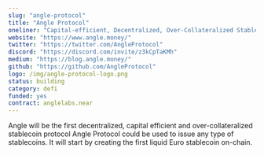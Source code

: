 ```yaml
---
slug: "angle-protocol"
title: "Angle Protocol"
oneliner: "Capital-efficient, Decentralized, Over-Collateralized Stablecoin Protocol. "
website: "https://www.angle.money/"
twitter: "https://twitter.com/AngleProtocol"
discord: "https://discord.com/invite/z3kCpTaKMh"
medium: "https://blog.angle.money/"
github: "https://github.com/AngleProtocol"
logo: /img/angle-protocol-logo.png
status: building
category: defi
funded: yes
contract: anglelabs.near
---
```


Angle will be the first decentralized, capital efficient and over-collateralized stablecoin protocol
Angle Protocol could be used to issue any type of stablecoins. It will start by creating the first liquid Euro stablecoin on-chain.
